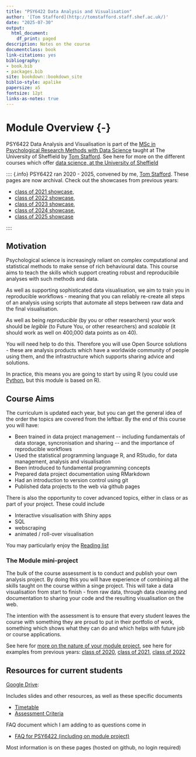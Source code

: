 ```yaml
--- 
title: "PSY6422 Data Analysis and Visualisation"
author: '[Tom Stafford](http://tomstafford.staff.shef.ac.uk/)'
date: "2025-07-30"
output:
  html_document:
    df_print: paged
description: Notes on the course
documentclass: book
link-citations: yes
bibliography:
- book.bib
- packages.bib
site: bookdown::bookdown_site
biblio-style: apalike
papersize: a5
fontsize: 12pt
links-as-notes: true
---
```






# Module Overview {-}

PSY6422 Data Analysis and Visualisation is part of the [MSc in Psychological Research Methods with Data Science](https://www.sheffield.ac.uk/psychology/prospectivepg/masters/data-science) taught at The University of Sheffield by [Tom Stafford](http://tomstafford.staff.shef.ac.uk/). See here for more on the different courses which offer [data science, at the University of Sheffield](notes.html#data-science-sheffield)

:::: {.info}
PSY6422 ran 2020 - 2025, convened by me, [Tom Stafford](https://tomstafford.github.io/). These pages are now archival. Check out the showcases from previous years:

* [class of 2021 showcase](class-of-2021.html), 
* [class of 2022 showcase](class-of-2022.html), 
* [class of 2023 showcase](class-of-2023.html), 
* [class of 2024 showcase](class-of-2024.html),
* [class of 2025 showcase](class-of-2025.html)

::::
  
## Motivation

Psychological science is increasingly reliant on complex computational and statistical methods to make sense of rich behavioural data. This course aims to teach the skills which support creating robust and reproducibile analyses with such methods and data.

As well as supporting sophisticated data visualisation, we aim to train you in reproducible workflows - meaning that you can reliably re-create all steps of an analysis using scripts that automate all steps between raw data and the final visualisation.

As well as being *reproducible* (by you or other researchers) your work should be *legible* (to Future You, or other researchers) and *scalable* (it should work as well on 400,000 data points as on 40).

You will need help to do this. Therefore you will use Open Source solutions - these are analysis products which have a worldwide community of people using them, and the infrastructure which supports sharing advice and solutions. 

In practice, this means you are going to start by using R (you could use [Python](https://tomstafford.github.io/psy6422/appendices.html#python), but this module is based on R).

## Course Aims

The curriculum is updated each year, but you can get the general idea of the order the topics are covered from the leftbar. By the end of this course you will have:

  * Been trained in data project management -- including fundamentals of data storage, syncronisation and sharing -- and the importance of reproducible workflows
  * Used the statistical programming language R, and RStudio, for data management, analysis and visualisation
  * Been introduced to fundamental programming concepts
  * Prepared data project documentation using RMarkdown
  * Had an introduction to version control using git 
  * Published data projects to the web via github pages
  
There is also the opportunity to cover advanced topics, either in class or as part of your project. These could include

  * Interactive visualisation with Shiny apps
  * SQL
  * webscraping
  * animated / roll-over visualisation

You may particularly enjoy the [Reading list](extra-reading.html)
  
### The Module mini-project 

The bulk of the course assessment is to conduct and publish your own analysis project. By doing this you will have experience of combining all the skills taught on the course within a singe project. This will take a data visualisation from start to finish - from raw data, through data cleaning and documentation to sharing your code and the resulting visualisation on the web.

The intention with the assessment is to ensure that every student leaves the course with something they are proud to put in their portfolio of work, something which shows what they can do and which helps with future job or course applications.

See here for [more on the nature of your module project](module-project.html), see here for examples from previous years: [class of 2020](class-of-2020.html), [class of 2021](class-of-2021.html), [class of 2022](class-of-2022.html)


## Resources for current students

[Google Drive](https://drive.google.com/drive/folders/1ga4ld-psVC762LksH2l1fooFGPBQ8nSD?usp=sharing):

Includes slides and other resources, as well as these specific documents

* [Timetable](https://docs.google.com/spreadsheets/d/1RPi4OWTHZfDidvbIR-rj3F0xLVV8YtaPBd_jF071kM0/edit?usp=sharing)
* [Assessment Criteria](https://docs.google.com/spreadsheets/d/1OItmKJ3D4pqz8So7i33EqD_xtVa6slHVDa-zgWKQYLI/edit?usp=sharing)

FAQ document which I am adding to as questions come in

* [FAQ for PSY6422 (including on module project)](https://docs.google.com/document/d/16ZeOtBy43ImrGWTUSNmiplOwz3C2yd3CLIr-qdzf3bA/edit?usp=sharing)

Most information is on these pages (hosted on github, no login required)




